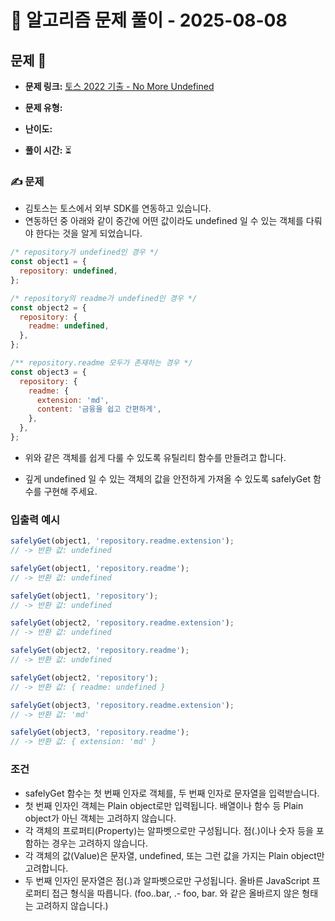 # 📝 알고리즘 문제 풀이 - 2025-08-08

## 문제 📖

- **문제 링크:** [토스 2022 기출 - No More Undefined]()

- **문제 유형:**

- **난이도:**

- **풀이 시간:** ⏳

### ✍ 문제

- 김토스는 토스에서 외부 SDK를 연동하고 있습니다.
- 연동하던 중 아래와 같이 중간에 어떤 값이라도 undefined 일 수 있는 객체를 다뤄야 한다는 것을 알게 되었습니다.

```js
/* repository가 undefined인 경우 */
const object1 = {
  repository: undefined,
};

/* repository의 readme가 undefined인 경우 */
const object2 = {
  repository: {
    readme: undefined,
  },
};

/** repository.readme 모두가 존재하는 경우 */
const object3 = {
  repository: {
    readme: {
      extension: 'md',
      content: '금융을 쉽고 간편하게',
    },
  },
};
```

- 위와 같은 객체를 쉽게 다룰 수 있도록 유틸리티 함수를 만들려고 합니다.

- 깊게 undefined 일 수 있는 객체의 값을 안전하게 가져올 수 있도록 safelyGet 함수를 구현해 주세요.

### 입출력 예시

```js
safelyGet(object1, 'repository.readme.extension');
// -> 반환 값: undefined

safelyGet(object1, 'repository.readme');
// -> 반환 값: undefined

safelyGet(object1, 'repository');
// -> 반환 값: undefined

safelyGet(object2, 'repository.readme.extension');
// -> 반환 값: undefined

safelyGet(object2, 'repository.readme');
// -> 반환 값: undefined

safelyGet(object2, 'repository');
// -> 반환 값: { readme: undefined }

safelyGet(object3, 'repository.readme.extension');
// -> 반환 값: 'md'

safelyGet(object3, 'repository.readme');
// -> 반환 값: { extension: 'md' }
```

### 조건

- safelyGet 함수는 첫 번째 인자로 객체를, 두 번째 인자로 문자열을 입력받습니다.
- 첫 번째 인자인 객체는 Plain object로만 입력됩니다. 배열이나 함수 등 Plain object가 아닌 객체는 고려하지 않습니다.
- 각 객체의 프로퍼티(Property)는 알파벳으로만 구성됩니다. 점(.)이나 숫자 등을 포함하는 경우는 고려하지 않습니다.
- 각 객체의 값(Value)은 문자열, undefined, 또는 그런 값을 가지는 Plain object만 고려합니다.
- 두 번째 인자인 문자열은 점(.)과 알파벳으로만 구성됩니다. 올바른 JavaScript 프로퍼티 접근 형식을 따릅니다. (foo..bar, .- foo, bar. 와 같은 올바르지 않은 형태는 고려하지 않습니다.)
